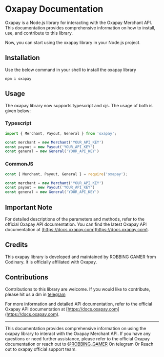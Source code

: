 # **Oxapay Documentation**

Oxapay is a Node.js library for interacting with the Oxapay Merchant API. This documentation provides comprehensive information on how to install, use, and contribute to this library.

Now, you can start using the oxapay library in your Node.js project.

## Installation 
Use the below command in your shell to install the oxapay library

```shell
npm i oxapay
```

## Usage
The oxapay library now supports typescript and cjs. The usage of both is given below: 

### Typescript
```typescript
import { Merchant, Payout, General } from 'oxapay';

const merchant = new Merchant('YOUR_API_KEY')
const payout = new Payout('YOUR_API_KEY')
const general = new General('YOUR_API_KEY')
```

### CommonJS
```javascript
const { Merchant, Payout, General } = require('oxapay');

const merchant = new Merchant('YOUR_API_KEY')
const payout = new Payout('YOUR_API_KEY')
const general = new General('YOUR_API_KEY')
```

## Important Note

For detailed descriptions of the parameters and methods, refer to the official Oxapay API documentation. You can find the latest Oxapay API documentation at [https://docs.oxapay.com](https://docs.oxapay.com).

## Credits

This oxapay library is developed and maintained by ROBBING GAMER from Codinary. It is officially affiliated with Oxapay.

## Contributions

Contributions to this library are welcome. If you would like to contribute, please hit us a dm in [telegram](https://t.me/ROBBING_GAMER)

For more information and detailed API documentation, refer to the official Oxapay API documentation at [https://docs.oxapay.com](https://docs.oxapay.com).

---

This documentation provides comprehensive information on using the oxapay library to interact with the Oxapay Merchant API. If you have any questions or need further assistance, please refer to the official Oxapay documentation or reach out to [@ROBBING_GAMER](https://t.me/ROBBING_GAMER) On telegram Or Reach out to oxapay official support team.
